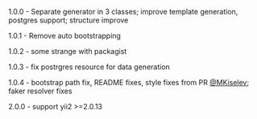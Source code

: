 1.0.0 - Separate generator in 3 classes; improve template generation, postgres support; structure improve

1.0.1 - Remove auto bootstrapping

1.0.2 - some strange with packagist

1.0.3 - fix postrgres resource for data generation

1.0.4 - bootstrap path fix, README fixes, style fixes from PR [@MKiselev](https://github.com/MKiselev); faker resolver fixes

2.0.0 - support yii2 >=2.0.13
